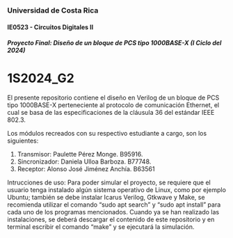 ### Universidad de Costa Rica
#### IE0523 - Circuitos Digitales II
##### Proyecto Final: Diseño de un bloque de PCS tipo 1000BASE-X (I Ciclo del 2024)
# 1S2024_G2
El presente repositorio contiene el diseño en Verilog de un bloque de PCS tipo 1000BASE-X perteneciente al protocolo de comunicación Ethernet, el cual se basa de las especificaciones de la cláusula 36 del estándar IEEE 802.3. 

Los módulos recreados con su respectivo estudiante a cargo, son los siguientes:
1. Transmisor: Paulette Pérez Monge. B95916.
2. Sincronizador: Daniela Ulloa Barboza. B77748.
3. Receptor: Alonso José Jiménez Anchía. B63561

Intrucciones de uso: Para poder simular el proyecto, se requiere que el usuario tenga instalado algún sistema operativo de Linux, como por ejemplo Ubuntu; también se debe instalar Icarus Verilog, Gtkwave y Make, se recomienda utilizar el comando “sudo apt search” y “sudo apt install” para cada uno de los programas mencionados. Cuando ya se han realizado las instalaciones, se deberá descargar el contenido de este repositorio y en terminal escribir el comando “make” y se ejecutará la simulación.
